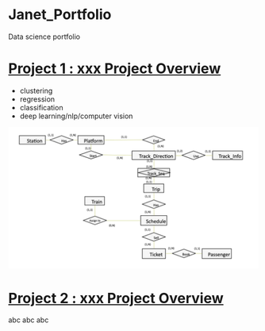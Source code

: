 # Janet_Portfolio
Data science portfolio

# [Project 1 : xxx Project Overview](https://www.google.com/)
* clustering
* regression
* classification
* deep learning/nlp/computer vision

![](https://github.com/jt-tseng/Janet_Portfolio/blob/main/images/Screen%20Shot%202020-12-17%20at%205.45.10%20PM.png)

# [Project 2 : xxx Project Overview](https://www.google.com/)
abc
abc
abc
